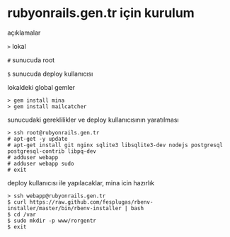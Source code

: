 # rubyonrails.gen.tr için kurulum

açıklamalar

`>` lokal

`#` sunucuda root

`$` sunucuda deploy kullanıcısı

lokaldeki global gemler

	> gem install mina
	> gem install mailcatcher

sunucudaki gereklilikler ve deploy kullanıcısının yaratılması

	> ssh root@rubyonrails.gen.tr
	# apt-get -y update
	# apt-get install git nginx sqlite3 libsqlite3-dev nodejs postgresql postgresql-contrib libpq-dev
	# adduser webapp
	# adduser webapp sudo
	# exit

deploy kullanıcısı ile yapılacaklar, mina icin hazırlık

	> ssh webapp@rubyonrails.gen.tr
	$ curl https://raw.github.com/fesplugas/rbenv-installer/master/bin/rbenv-installer | bash
	$ cd /var
	$ sudo mkdir -p www/rorgentr
	$ exit
